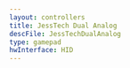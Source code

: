 ```yaml
---
layout: controllers
title: JessTech Dual Analog
descFile: JessTechDualAnalog
type: gamepad
hwInterface: HID
---
```



